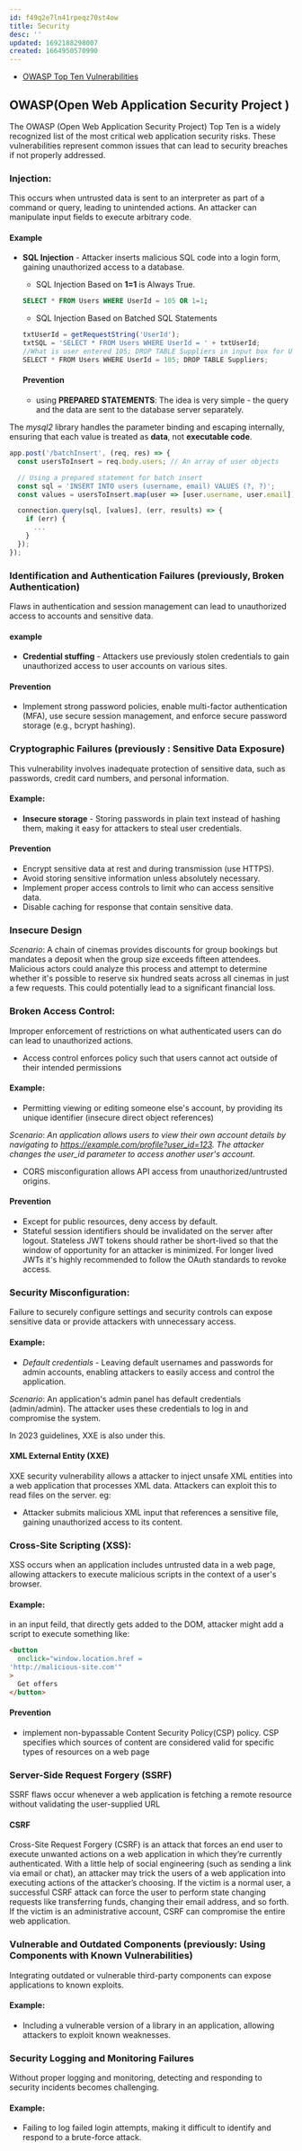 ```yaml
---
id: f49q2e7ln41rpeqz70st4ow
title: Security
desc: ''
updated: 1692188298007
created: 1664950570990
---
```


- [OWASP Top Ten Vulnerabilities](https://owasp.org/www-project-top-ten/)

## OWASP(Open Web Application Security Project )

The OWASP (Open Web Application Security Project) Top Ten is a widely recognized list of the most critical web application security risks. These vulnerabilities represent common issues that can lead to security breaches if not properly addressed.

### **Injection**:

This occurs when untrusted data is sent to an interpreter as part of a command or query, leading to unintended actions. An attacker can manipulate input fields to execute arbitrary code.

#### Example

- **SQL Injection** - Attacker inserts malicious SQL code into a login form, gaining unauthorized access to a database.

  - SQL Injection Based on **1=1** is Always True.

  ```sql
  SELECT * FROM Users WHERE UserId = 105 OR 1=1;
  ```

  - SQL Injection Based on Batched SQL Statements

  ```js
  txtUserId = getRequestString('UserId');
  txtSQL = 'SELECT * FROM Users WHERE UserId = ' + txtUserId;
  //What is user entered 105; DROP TABLE Suppliers in input box for UserId? The txtSQL will result in:
  SELECT * FROM Users WHERE UserId = 105; DROP TABLE Suppliers;
  ```

  #### Prevention

  - using **PREPARED STATEMENTS**: The idea is very simple - the query and the data are sent to the database server separately.

The _mysql2_ library handles the parameter binding and escaping internally, ensuring that each value is treated as **data**, not **executable code**.

```js
app.post('/batchInsert', (req, res) => {
  const usersToInsert = req.body.users; // An array of user objects

  // Using a prepared statement for batch insert
  const sql = 'INSERT INTO users (username, email) VALUES (?, ?)';
  const values = usersToInsert.map(user => [user.username, user.email]);

  connection.query(sql, [values], (err, results) => {
    if (err) {
      ...
    }
  });
});

```

### Identification and Authentication Failures (previously, Broken Authentication)

Flaws in authentication and session management can lead to unauthorized access to accounts and sensitive data.

#### example

- **Credential stuffing** - Attackers use previously stolen credentials to gain unauthorized access to user accounts on various sites.

#### Prevention

- Implement strong password policies, enable multi-factor authentication (MFA), use secure session management, and enforce secure password storage (e.g., bcrypt hashing).

### Cryptographic Failures (previously : Sensitive Data Exposure)

This vulnerability involves inadequate protection of sensitive data, such as passwords, credit card numbers, and personal information.

#### Example:

- **Insecure storage** - Storing passwords in plain text instead of hashing them, making it easy for attackers to steal user credentials.

#### Prevention

- Encrypt sensitive data at rest and during transmission (use HTTPS).
- Avoid storing sensitive information unless absolutely necessary.
- Implement proper access controls to limit who can access sensitive data.
- Disable caching for response that contain sensitive data.

### Insecure Design

_Scenario_: A chain of cinemas provides discounts for group bookings but mandates a deposit when the group size exceeds fifteen attendees. Malicious actors could analyze this process and attempt to determine whether it's possible to reserve six hundred seats across all cinemas in just a few requests. This could potentially lead to a significant financial loss.

### **Broken Access Control**:

Improper enforcement of restrictions on what authenticated users can do can lead to unauthorized actions.

- Access control enforces policy such that users cannot act outside of their intended permissions

#### Example:

- Permitting viewing or editing someone else's account, by providing its unique identifier (insecure direct object references)

_Scenario_: _An application allows users to view their own account details by navigating to https://example.com/profile?user_id=123. The attacker changes the user_id parameter to access another user's account._

- CORS misconfiguration allows API access from unauthorized/untrusted origins.

#### Prevention

- Except for public resources, deny access by default.
- Stateful session identifiers should be invalidated on the server after logout. Stateless JWT tokens should rather be short-lived so that the window of opportunity for an attacker is minimized. For longer lived JWTs it's highly recommended to follow the OAuth standards to revoke access.

### **Security Misconfiguration**:

Failure to securely configure settings and security controls can expose sensitive data or provide attackers with unnecessary access.

#### Example:

- _Default credentials_ - Leaving default usernames and passwords for admin accounts, enabling attackers to easily access and control the application.

_Scenario_: An application's admin panel has default credentials (admin/admin). The attacker uses these credentials to log in and compromise the system.

In 2023 guidelines, XXE is also under this.

#### XML External Entity (XXE)

XXE security vulnerability allows a attacker to inject unsafe XML entities into a web application that processes XML data. Attackers can exploit this to read files on the server.
eg:

- Attacker submits malicious XML input that references a sensitive file, gaining unauthorized access to its content.

### **Cross-Site Scripting (XSS)**:

XSS occurs when an application includes untrusted data in a web page, allowing attackers to execute malicious scripts in the context of a user's browser.

#### Example:

in an input feild, that directly gets added to the DOM, attacker might add a script to execute something like:

```html
<button
  onclick="window.location.href = 
'http://malicious-site.com'"
>
  Get offers
</button>
```

#### Prevention

- implement non-bypassable Content Security Policy(CSP) policy. CSP specifies which sources of content are considered valid for specific types of resources on a web page

### **Server-Side Request Forgery (SSRF)**

SSRF flaws occur whenever a web application is fetching a remote resource without validating the user-supplied URL

#### CSRF

Cross-Site Request Forgery (CSRF) is an attack that forces an end user to execute unwanted actions on a web application in which they’re currently authenticated. With a little help of social engineering (such as sending a link via email or chat), an attacker may trick the users of a web application into executing actions of the attacker’s choosing. If the victim is a normal user, a successful CSRF attack can force the user to perform state changing requests like transferring funds, changing their email address, and so forth. If the victim is an administrative account, CSRF can compromise the entire web application.

### Vulnerable and Outdated Components (previously: Using Components with Known Vulnerabilities)

Integrating outdated or vulnerable third-party components can expose applications to known exploits.

#### Example:

- Including a vulnerable version of a library in an application, allowing attackers to exploit known weaknesses.

### Security Logging and Monitoring Failures

Without proper logging and monitoring, detecting and responding to security incidents becomes challenging.

#### Example:

- Failing to log failed login attempts, making it difficult to identify and respond to a brute-force attack.
